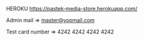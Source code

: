 HEROKU
https://pastek-media-store.herokuapp.com/

Admin mail => master@yopmail.com

Test card number => 4242 4242 4242 4242